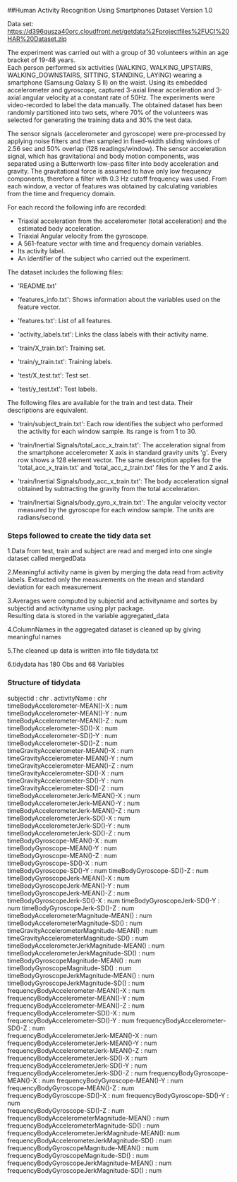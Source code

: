 ##Human Activity Recognition Using Smartphones Dataset Version 1.0

Data set: https://d396qusza40orc.cloudfront.net/getdata%2Fprojectfiles%2FUCI%20HAR%20Dataset.zip   

The experiment was carried out with a group of 30 volunteers within an age bracket of 19-48 years.  
Each person performed six activities (WALKING, WALKING_UPSTAIRS, WALKING_DOWNSTAIRS, SITTING, STANDING, LAYING) wearing a smartphone (Samsung Galaxy S II) on the waist. Using its embedded accelerometer and gyroscope, captured 3-axial linear acceleration and 3-axial angular velocity at a constant rate of 50Hz. The experiments were video-recorded to label the data manually. The obtained dataset has been randomly partitioned into two sets, where 70% of the volunteers was selected for generating the training data and 30% the test data. 

The sensor signals (accelerometer and gyroscope) were pre-processed by applying noise filters and then sampled in fixed-width sliding windows of 2.56 sec and 50% overlap (128 readings/window). The sensor acceleration signal, which has gravitational and body motion components, was separated using a Butterworth low-pass filter into body acceleration and gravity. The gravitational force is assumed to have only low frequency components, therefore a filter with 0.3 Hz cutoff frequency was used. From each window, a vector of features was obtained by calculating variables from the time and frequency domain.

For each record the following info are recorded:  
- Triaxial acceleration from the accelerometer (total acceleration) and the estimated body acceleration.  
- Triaxial Angular velocity from the gyroscope. 
- A 561-feature vector with time and frequency domain variables. 
- Its activity label. 
- An identifier of the subject who carried out the experiment.  

The dataset includes the following files:  

- 'README.txt'  

- 'features_info.txt': Shows information about the variables used on the feature vector.  

- 'features.txt': List of all features.  

- 'activity_labels.txt': Links the class labels with their activity name.  

- 'train/X_train.txt': Training set.  

- 'train/y_train.txt': Training labels.  

- 'test/X_test.txt': Test set.  

- 'test/y_test.txt': Test labels.  

The following files are available for the train and test data. Their descriptions are equivalent.   

- 'train/subject_train.txt': Each row identifies the subject who performed the activity for each window sample. Its range is from 1 to 30. 

- 'train/Inertial Signals/total_acc_x_train.txt': The acceleration signal from the smartphone accelerometer X axis in standard gravity units 'g'. Every row shows a 128 element vector. The same description applies for the 'total_acc_x_train.txt' and 'total_acc_z_train.txt' files for the Y and Z axis. 

- 'train/Inertial Signals/body_acc_x_train.txt': The body acceleration signal obtained by subtracting the gravity from the total acceleration. 

- 'train/Inertial Signals/body_gyro_x_train.txt': The angular velocity vector measured by the gyroscope for each window sample. The units are radians/second. 

### Steps followed to create the tidy data set
1.Data from test, train and subject are read and merged into one single dataset called mergedData  

2.Meaningful activity name is given by merging the data read from activity labels. Extracted only the measurements on the mean and standard deviation for each measurement     

3.Averages were computed by subjectid and activityname and sortes by subjectid and activityname using plyr package.  
Resulting data is stored in the variable aggregated_data

4.ColumnNames in the aggregated dataset is cleaned up by giving meaningful names  

5.The cleaned up data is written into file tidydata.txt 

6.tidydata has 180 Obs and 68 Variables

### Structure of tidydata
  subjectid                                     : chr    .
  activityName                                  : chr    
  timeBodyAccelerometer-MEAN()-X                : num    
  timeBodyAccelerometer-MEAN()-Y                : num   
  timeBodyAccelerometer-MEAN()-Z                : num   
  timeBodyAccelerometer-SD()-X                  : num   
  timeBodyAccelerometer-SD()-Y                  : num    
  timeBodyAccelerometer-SD()-Z                  : num   
  timeGravityAccelerometer-MEAN()-X             : num  
  timeGravityAccelerometer-MEAN()-Y             : num    
  timeGravityAccelerometer-MEAN()-Z             : num     
  timeGravityAccelerometer-SD()-X               : num    
  timeGravityAccelerometer-SD()-Y               : num    
  timeGravityAccelerometer-SD()-Z               : num   
  timeBodyAccelerometerJerk-MEAN()-X            : num   
  timeBodyAccelerometerJerk-MEAN()-Y            : num   
  timeBodyAccelerometerJerk-MEAN()-Z            : num    
  timeBodyAccelerometerJerk-SD()-X              : num  
  timeBodyAccelerometerJerk-SD()-Y              : num   
  timeBodyAccelerometerJerk-SD()-Z              : num   
  timeBodyGyroscope-MEAN()-X                    : num  
  timeBodyGyroscope-MEAN()-Y                    : num   
  timeBodyGyroscope-MEAN()-Z                    : num         
  timeBodyGyroscope-SD()-X                      : num    
  timeBodyGyroscope-SD()-Y                      : num 
  timeBodyGyroscope-SD()-Z                      : num 
  timeBodyGyroscopeJerk-MEAN()-X                : num  
  timeBodyGyroscopeJerk-MEAN()-Y                : num  
  timeBodyGyroscopeJerk-MEAN()-Z                : num  
  timeBodyGyroscopeJerk-SD()-X                  : num 
  timeBodyGyroscopeJerk-SD()-Y                  : num 
  timeBodyGyroscopeJerk-SD()-Z                  : num 
  timeBodyAccelerometerMagnitude-MEAN()         : num  
  timeBodyAccelerometerMagnitude-SD()           : num 
  timeGravityAccelerometerMagnitude-MEAN()      : num 
  timeGravityAccelerometerMagnitude-SD()        : num 
  timeBodyAccelerometerJerkMagnitude-MEAN()     : num  
  timeBodyAccelerometerJerkMagnitude-SD()       : num 
  timeBodyGyroscopeMagnitude-MEAN()             : num  
  timeBodyGyroscopeMagnitude-SD()               : num 
  timeBodyGyroscopeJerkMagnitude-MEAN()         : num 
  timeBodyGyroscopeJerkMagnitude-SD()           : num  
  frequencyBodyAccelerometer-MEAN()-X           : num  
  frequencyBodyAccelerometer-MEAN()-Y           : num  
  frequencyBodyAccelerometer-MEAN()-Z           : num  
  frequencyBodyAccelerometer-SD()-X             : num  
  frequencyBodyAccelerometer-SD()-Y             : num 
  frequencyBodyAccelerometer-SD()-Z             : num  
  frequencyBodyAccelerometerJerk-MEAN()-X       : num  
  frequencyBodyAccelerometerJerk-MEAN()-Y       : num 
  frequencyBodyAccelerometerJerk-MEAN()-Z       : num 
  frequencyBodyAccelerometerJerk-SD()-X         : num  
  frequencyBodyAccelerometerJerk-SD()-Y         : num  
  frequencyBodyAccelerometerJerk-SD()-Z         : num 
  frequencyBodyGyroscope-MEAN()-X               : num 
  frequencyBodyGyroscope-MEAN()-Y               : num  
  frequencyBodyGyroscope-MEAN()-Z               : num  
  frequencyBodyGyroscope-SD()-X                 : num 
  frequencyBodyGyroscope-SD()-Y                 : num  
  frequencyBodyGyroscope-SD()-Z                 : num          
  frequencyBodyAccelerometerMagnitude-MEAN()    : num  
  frequencyBodyAccelerometerMagnitude-SD()      : num  
  frequencyBodyAccelerometerJerkMagnitude-MEAN(): num  
  frequencyBodyAccelerometerJerkMagnitude-SD()  : num 
  frequencyBodyGyroscopeMagnitude-MEAN()        : num 
  frequencyBodyGyroscopeMagnitude-SD()          : num    
  frequencyBodyGyroscopeJerkMagnitude-MEAN()    : num  
  frequencyBodyGyroscopeJerkMagnitude-SD()      : num  

 
